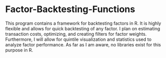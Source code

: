 # Factor-Backtesting-Functions
This program contains a framework for backtesting factors in R. It is highly flexible and allows for quick backtesting of any factor. I plan on estimating transaction costs, optimizing, and creating filters for factor weights. Furthermore, I will allow for quintile visualization and statistics used to analyze factor performance. As far as I am aware, no libraries exist for this purpose in R. 
